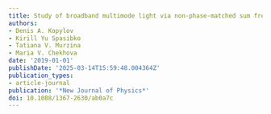 ```yaml
---
title: Study of broadband multimode light via non-phase-matched sum frequency generation
authors:
- Denis A. Kopylov
- Kirill Yu Spasibko
- Tatiana V. Murzina
- Maria V. Chekhova
date: '2019-01-01'
publishDate: '2025-03-14T15:59:48.004364Z'
publication_types:
- article-journal
publication: '*New Journal of Physics*'
doi: 10.1088/1367-2630/ab0a7c
---
```

